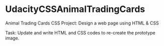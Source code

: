 # UdacityCSSAnimalTradingCards
Animal Trading Cards CSS Project: Design a web page using HTML & CSS

Task: Update and write HTML and CSS codes to re-create the prototype image.
